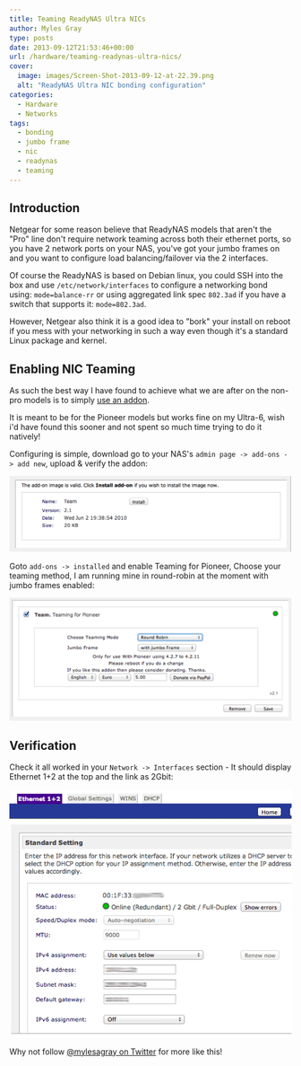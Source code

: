 ```yaml
---
title: Teaming ReadyNAS Ultra NICs
author: Myles Gray
type: posts
date: 2013-09-12T21:53:46+00:00
url: /hardware/teaming-readynas-ultra-nics/
cover:
  image: images/Screen-Shot-2013-09-12-at-22.39.png
  alt: "ReadyNAS Ultra NIC bonding configuration"
categories:
  - Hardware
  - Networks
tags:
  - bonding
  - jumbo frame
  - nic
  - readynas
  - teaming
---
```


## Introduction

Netgear for some reason believe that ReadyNAS models that aren't the "Pro" line don't require network teaming across both their ethernet ports, so you have 2 network ports on your NAS, you've got your jumbo frames on and you want to configure load balancing/failover via the 2 interfaces.

Of course the ReadyNAS is based on Debian linux, you could SSH into the box and use `/etc/network/interfaces` to configure a networking bond using: `mode=balance-rr` or using aggregated link spec `802.3ad` if you have a switch that supports it: `mode=802.3ad`.

However, Netgear also think it is a good idea to "bork" your install on reboot if you mess with your networking in such a way even though it's a standard Linux package and kernel. 

## Enabling NIC Teaming

As such the best way I have found to achieve what we are after on the non-pro models is to simply [use an addon][1].

It is meant to be for the Pioneer models but works fine on my Ultra-6, wish i'd have found this sooner and not spent so much time trying to do it natively!

Configuring is simple, download go to your NAS's `admin page -> add-ons -> add new`, upload & verify the addon:

![Teaming for Pioneer - Upload and Verify][2]

Goto `add-ons -> installed` and enable Teaming for Pioneer, Choose your teaming method, I am running mine in round-robin at the moment with jumbo frames enabled:

![Enable Add-On and select method][3]

## Verification

Check it all worked in your `Network -> Interfaces` section - It should display Ethernet 1+2 at the top and the link as 2Gbit:

![2Gb redundant connections][4]

Why not follow [@mylesagray on Twitter][5] for more like this!

 [1]: http://www.readynas.com/contributed/super-poussin/PRO-Team_2.1.bin
 [2]: images/Screen-Shot-2014-02-20-at-00.00.16.png
 [3]: images/Screen-Shot-2013-09-12-at-22.39.17.png
 [4]: images/Screen-Shot-2013-09-12-at-22.39.png
 [5]: https://twitter.com/mylesagray